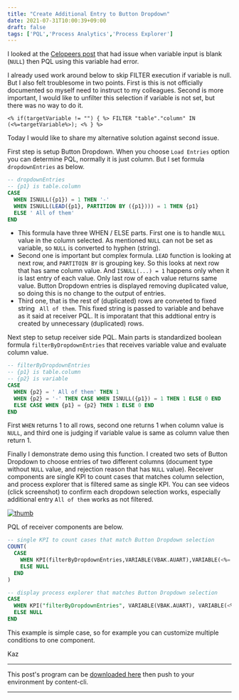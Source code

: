 ```yaml
---
title: "Create Additional Entry to Button Dropdown"
date: 2021-07-31T10:00:39+09:00
draft: false
tags: ['PQL','Process Analytics','Process Explorer']
---
```


I looked at the [Celopeers post](https://www.celopeers.com/s/question/0D50700000KZNLICA5/could-you-please-help-me-to-find-out-how-i-can-check-for-empty-variable-input-to-prevent-the-component-specifically-olat-table-from-running-into-an-error) that had issue when variable input is blank (`NULL`) then PQL using this variable had error. 

I already used work around below to skip FILTER execution if variable is null. But I also felt troublesome in two points. First is this is not officially documented so myself need to instruct to my colleagues. Second is more important, I would like to unfilter this selection if variable is not set, but there was no way to do it.

```
<% if(targetVariable != "") { %> FILTER "table"."column" IN (<%=targetVariable%>); <% } %>
``` 

Today I would like to share my alternative solution against second issue.

First step is setup Button Dropdown. When you choose `Load Entries` option you can determine PQL, normally it is just column. But I set formula `dropdownEntries` as below.

```sql
-- dropdownEntries
-- {p1} is table.column
CASE
  WHEN ISNULL({p1}) = 1 THEN '-'
  WHEN ISNULL(LEAD({p1}, PARTITION BY ({p1}))) = 1 THEN {p1}
  ELSE ' All of them'
END
```

- This formula have three WHEN / ELSE parts. First one is to handle `NULL` value in the column selected. As mentioned `NULL` can not be set as variable, so `NULL` is converted to hyphen (string).
- Second one is important but complex formula. `LEAD` function is looking at next row, and `PARTITOIN BY` is grouping key. So this looks at next row that has same column value. And `ISNULL(...) = 1` happens only when it is last entry of each value. Only last row of each value returns same value. Button Dropdown entries is displayed removing duplicated value, so doing this is no change to the output of entries.
- Third one, that is the rest of (duplicated) rows are conveted to fixed string ` All of them`. This fixed string is passed to variable and behave as it said at receiver PQL. It is imporatant that this addtional entry is created by unnecessary (duplicated) rows.

Next step to setup receiver side PQL. Main parts is standardized boolean formula `filterByDropdownEntries` that receives variable value and evaluate column value.

```sql
-- filterByDropdownEntries
-- {p1} is table.column
-- {p2} is variable
CASE
  WHEN {p2} = ' All of them' THEN 1
  WHEN {p2} = '-' THEN CASE WHEN ISNULL({p1}) = 1 THEN 1 ELSE 0 END
  ELSE CASE WHEN {p1} = {p2} THEN 1 ELSE 0 END
END
```

First `WHEN` returns 1 to all rows, second one returns 1 when column value is `NULL`, and third one is judging if variable value is same as column value then return 1.

Finally I demonstrate demo using this function. I created two sets of Button Dropdown to choose entries of two different columns (document type without `NULL` value, and rejection reason that has `NULL` value). Receiver components are single KPI to count cases that matches column selection, and process explorer that is filtered same as single KPI. You can see videos (click screenshot) to confirm each dropdown selection works, especially additional entry `All of them` works as not filtered.

[![thumb](https://user-images.githubusercontent.com/67397583/127732206-38f00f4b-c198-4dc9-95ef-bab8597d1d28.png)](https://user-images.githubusercontent.com/67397583/127732217-d83284e4-4c5b-402d-8996-30d2ef89ab4a.mp4)

PQL of receiver components are below.

```sql
-- single KPI to count cases that match Button Dropdown selection
COUNT(
  CASE 
    WHEN KPI(filterByDropdownEntries,VARIABLE(VBAK.AUART),VARIABLE(<%= documentType %>)) = 1 THEN VBAP.MANDT
    ELSE NULL
  END
)
```
```sql
-- display process explorer that matches Button Dropdown selection
CASE
  WHEN KPI("filterByDropdownEntries", VARIABLE(VBAK.AUART), VARIABLE(<%=documentType%>)) = 1 THEN _CEL_O2C_ACTIVITIES.ACTIVITY_EN
  ELSE NULL
END
```

This example is simple case, so for example you can customize multiple conditions to one component.

Kaz

---

This post's program can be [downloaded here](../../examples/o2c_analysis_20210731.json) then push to your environment by content-cli.

---

